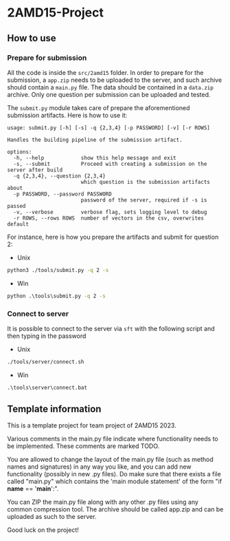 # 2AMD15-Project

## How to use

### Prepare for submission

All the code is inside the `src/2amd15` folder. In order to prepare for the submission, a `app.zip` needs to be uploaded to the server, and such archive should contain a `main.py` file. The data should be contained in a `data.zip` archive. Only one question per submission can be uploaded and tested.

The `submit.py` module takes care of prepare the aforementioned submission artifacts. Here is how to use it:
```
usage: submit.py [-h] [-s] -q {2,3,4} [-p PASSWORD] [-v] [-r ROWS]

Handles the building pipeline of the submission artifact.

options:
  -h, --help            show this help message and exit
  -s, --submit          Proceed with creating a submission on the server after build
  -q {2,3,4}, --question {2,3,4}
                        which question is the submission artifacts about
  -p PASSWORD, --password PASSWORD
                        password of the server, required if -s is passed
  -v, --verbose         verbose flag, sets logging level to debug
  -r ROWS, --rows ROWS  number of vectors in the csv, overwrites default
```

For instance, here is how you prepare the artifacts and submit for question 2:

* Unix
```bash
python3 ./tools/submit.py -q 2 -s
```
* Win
```cmd
python .\tools\submit.py -q 2 -s
```

### Connect to server
It is possible to connect to the server via `sft` with the following script and then typing in the password
* Unix
```bash
./tools/server/connect.sh
```
* Win
```cmd
.\tools\server\connect.bat
```

## Template information
This is a template project for team project of 2AMD15 2023.

Various comments in the main.py file indicate where functionality needs to be implemented.
These comments are marked TODO.

You are allowed to change the layout of the main.py file (such as method names and signatures) in any way you like,
and you can add new functionality (possibly in new .py files). Do make sure that there exists a file called "main.py"
which contains the 'main module statement' of the form "if __name__ == '__main__':".

You can ZIP the main.py file along with any other .py files using any common compression tool. The archive should
be called app.zip and can be uploaded as such to the server.

Good luck on the project!
